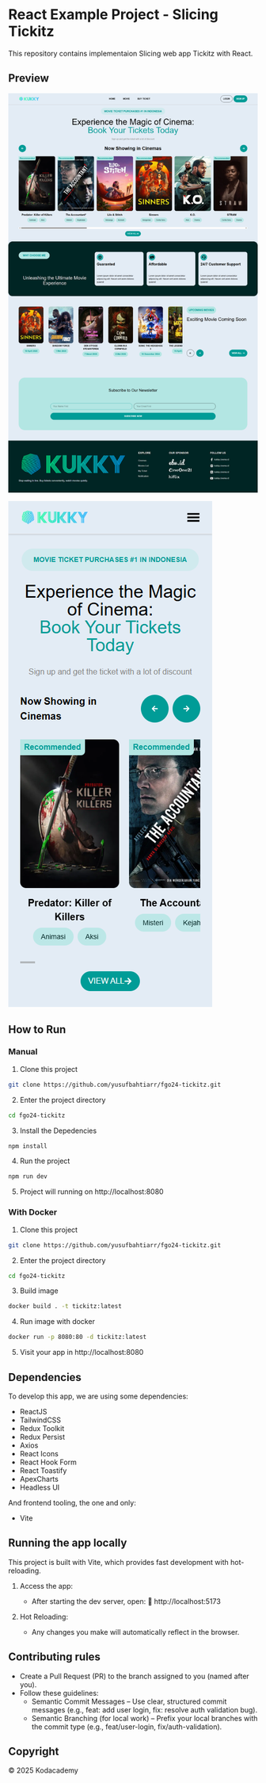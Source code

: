 # React Example Project - Slicing Tickitz

This repository contains implementaion Slicing web app Tickitz with React.

## Preview

![Preview](Screenshot.png)

![Preview](Screenshot_1.png)

## How to Run

### Manual

1. Clone this project

```bash
git clone https://github.com/yusufbahtiarr/fgo24-tickitz.git
```

2. Enter the project directory

```bash
cd fgo24-tickitz
```

3. Install the Depedencies

```bash
npm install
```

4. Run the project

```bash
npm run dev
```

5. Project will running on http://localhost:8080

### With Docker

1. Clone this project

```bash
git clone https://github.com/yusufbahtiarr/fgo24-tickitz.git
```

2. Enter the project directory

```bash
cd fgo24-tickitz
```

3. Build image

```bash
docker build . -t tickitz:latest
```

4. Run image with docker

```bash
docker run -p 8080:80 -d tickitz:latest
```

5. Visit your app in http://localhost:8080

## Dependencies

To develop this app, we are using some dependencies:

- ReactJS
- TailwindCSS
- Redux Toolkit
- Redux Persist
- Axios
- React Icons
- React Hook Form
- React Toastify
- ApexCharts
- Headless UI

And frontend tooling, the one and only:

- Vite

## Running the app locally

This project is built with Vite, which provides fast development with hot-reloading.

1. Access the app:

   - After starting the dev server, open:
     🔗 http://localhost:5173

2. Hot Reloading:
   - Any changes you make will automatically reflect in the browser.

## Contributing rules

- Create a Pull Request (PR) to the branch assigned to you (named after you).
- Follow these guidelines:
  - Semantic Commit Messages – Use clear, structured commit messages (e.g., feat: add user login, fix: resolve auth validation bug).
  - Semantic Branching (for local work) – Prefix your local branches with the commit type (e.g., feat/user-login, fix/auth-validation).

## Copyright

&copy; 2025 Kodacademy
